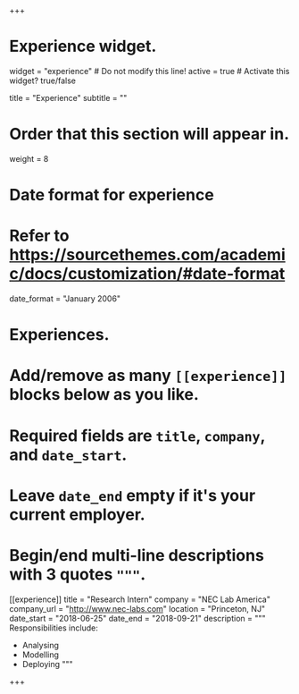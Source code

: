 +++
# Experience widget.
widget = "experience"  # Do not modify this line!
active = true  # Activate this widget? true/false

title = "Experience"
subtitle = ""

# Order that this section will appear in.
weight = 8

# Date format for experience
#   Refer to https://sourcethemes.com/academic/docs/customization/#date-format
date_format = "January 2006"

# Experiences.
#   Add/remove as many `[[experience]]` blocks below as you like.
#   Required fields are `title`, `company`, and `date_start`.
#   Leave `date_end` empty if it's your current employer.
#   Begin/end multi-line descriptions with 3 quotes `"""`.
[[experience]]
  title = "Research Intern"
  company = "NEC Lab America"
  company_url = "http://www.nec-labs.com"
  location = "Princeton, NJ"
  date_start = "2018-06-25"
  date_end = "2018-09-21"
  description = """
  Responsibilities include:
  
  * Analysing
  * Modelling
  * Deploying
  """

+++
